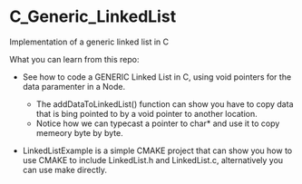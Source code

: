 # C_Generic_LinkedList
Implementation of a generic linked list in C

What you can learn from this repo:  
- See how to code a GENERIC Linked List in C, using void pointers for the data paramenter in a Node.
  - The addDataToLinkedList() function can show you have to copy data that is bing pointed to by a void pointer to another location.
  - Notice how we can typecast a pointer to char* and use it to copy memeory byte by byte.

- LinkedListExample is a simple CMAKE project that can show you how to use CMAKE to include LinkedList.h and LinkedList.c, alternatively you can use make directly.
